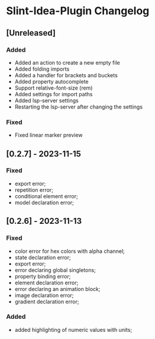 <!-- Keep a Changelog guide -> https://keepachangelog.com -->

# Slint-Idea-Plugin Changelog

## [Unreleased]

### Added
- Added an action to create a new empty file
- Added folding imports
- Added a handler for brackets and buckets
- Added property autocomplete
- Support relative-font-size (rem)
- Added settings for import paths
- Added lsp-server settings
- Restarting the lsp-server after changing the settings

### Fixed
- Fixed linear marker preview

## [0.2.7] - 2023-11-15

### Fixed
- export error; 
- repetition error; 
- conditional element error; 
- model declaration error;

## [0.2.6] - 2023-11-13

### Fixed
- color error for hex colors with alpha channel;
- state declaration error;
- export error;
- error declaring global singletons;
- property binding error;
- element declaration error;
- error declaring an animation block;
- image declaration error;
- gradient declaration error;

### Added
- added highlighting of numeric values with units;
